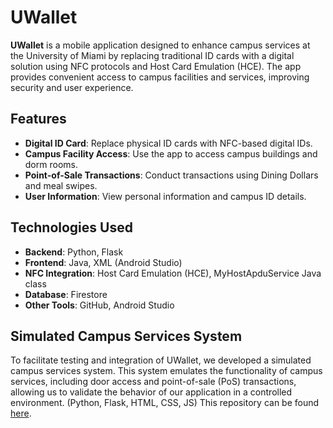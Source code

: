 # UWallet

**UWallet** is a mobile application designed to enhance campus services at the University of Miami by replacing traditional ID cards with a digital solution using NFC protocols and Host Card Emulation (HCE). 
The app provides convenient access to campus facilities and services, improving security and user experience.
## Features

- **Digital ID Card**: Replace physical ID cards with NFC-based digital IDs.
- **Campus Facility Access**: Use the app to access campus buildings and dorm rooms.
- **Point-of-Sale Transactions**: Conduct transactions using Dining Dollars and meal swipes.
- **User Information**: View personal information and campus ID details.

## Technologies Used

- **Backend**: Python, Flask
- **Frontend**: Java, XML (Android Studio)
- **NFC Integration**: Host Card Emulation (HCE), MyHostApduService Java class
- **Database**: Firestore
- **Other Tools**: GitHub, Android Studio

## Simulated Campus Services System
To facilitate testing and integration of UWallet, we developed a simulated campus services system. 
This system emulates the functionality of campus services, including door access and point-of-sale (PoS) transactions, allowing us to validate the behavior of our application in a controlled environment. (Python, Flask, HTML, CSS, JS)
This repository can be found [here](https://github.com/nikeemda/Simulated-Campus-Services-System).
